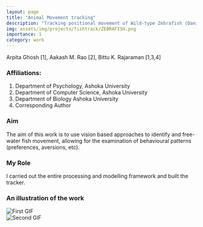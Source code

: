 ```yaml
---
layout: page
title: "Animal Movement tracking"
description: "Tracking positional movement of Wild-type Zebrafish (Danio Rerio) to examine behavioural patterns using Computer Vision."
img: assets/img/projects/fishtrack/ZEBRAFISH.png
importance: 1
category: work
---
```


Arpita Ghosh [1], Aakash M. Rao [2], Bittu K. Rajaraman [1,3,4]

### Affiliations:
1. Department of Psychology, Ashoka University
2. Department of Computer Science, Ashoka University
3. Department of Biology Ashoka University
4. Corresponding Author

### Aim
The aim of this work is to use vision based approaches to identify and free-water fish movement, allowing for the examination of behavioural patterns (preferences, aversions, etc).

### My Role
I carried out the entire processing and modelling framework and built the tracker.

### An illustration of the work
<div style="display: flex;">
    <img src="assets/img/projects/fishtrack/raw-fish.gif" alt="First GIF" style="width: auto; height: auto;">
</div>
<div style="display: flex;">
    <img src="assets/img/projects/fishtrack/tracked-fish.gif" alt="Second GIF" style="width: auto; height: auto;">
</div>
